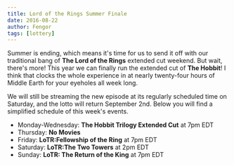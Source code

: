 ```yaml
---
title: Lord of the Rings Summer Finale
date: 2016-08-22
author: Fengor
tags: [lottery]
---
```


Summer is ending, which means it's time for us to send it off with our traditional bang of **The Lord of the Rings** extended cut weekend. But wait, there's more! This year we can finally run the extended cut of **The Hobbit**! I think that clocks the whole experience in at nearly twenty-four hours of Middle Earth for your eyeholes all week long.

We will still be streaming the new episode at its regularly scheduled time on Saturday, and the lotto will return September 2nd. Below you will find a simplified schedule of this week's events.

 - Monday-Wednesday: **The Hobbit Trilogy Extended Cut** at 7pm EDT
 - Thursday: **No Movies**
 - Friday: **LoTR:Fellowship of the Ring** at 7pm EDT
 - Saturday: **LoTR:The Two Towers** at 2pm EDT
 - Sunday: **LoTR: The Return of the King** at 7pm EDT
